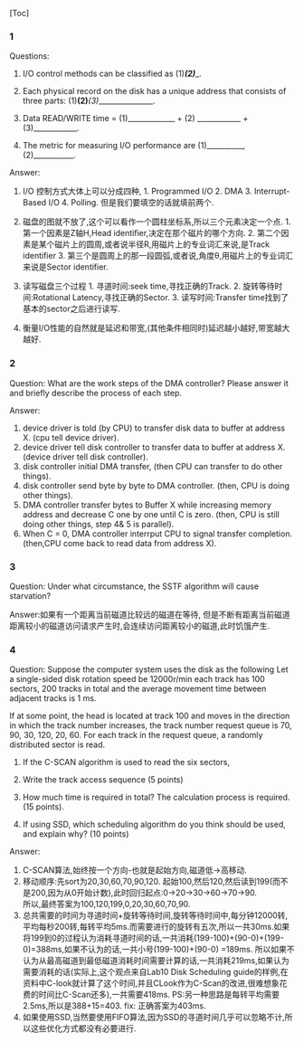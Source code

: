 <!--
 * @Github: https://github.com/Certseeds/CS302_OS
 * @Organization: SUSTech
 * @Author: nanoseeds
 * @Date: 2020-05-19 17:14:20
 * @LastEditors: nanoseeds
 * @LastEditTime: 2020-07-04 17:41:00
 * @License: CC-BY-NC-SA_V4_0 or any later version 
 -->
[Toc]
### 1
Questions:

   1. I/O control methods can be classified as (1)_________(2)__________.

   2. Each physical record on the disk has a unique address that consists of three parts: (1)______________(2)_______________(3)________________.

   3. Data READ/WRITE time = (1)_____________ + (2) ____________ +(3)____________.

   4. The metric for measuring I/O performance are (1)__________,(2)___________.

Answer:
  1. I/O 控制方式大体上可以分成四种, 
    1. Programmed I/O
    2. DMA 
    3. Interrupt-Based I/O
    4. Polling.
    但是我们要填空的话就填前两个.
   
  2. 磁盘的图就不放了,这个可以看作一个圆柱坐标系,所以三个元素决定一个点. 
    1. 第一个因素是Z轴H,Head identifier,决定在那个磁片的哪个方向.
    2. 第二个因素是某个磁片上的圆周,或者说半径R,用磁片上的专业词汇来说,是Track identifier
    3. 第三个是圆周上的那一段圆弧,或者说,角度θ,用磁片上的专业词汇来说是Sector identifier.
   
  3. 读写磁盘三个过程
    1. 寻道时间:seek time,寻找正确的Track.
    2. 旋转等待时间:Rotational Latency,寻找正确的Sector.
    3. 读写时间:Transfer time找到了基本的sector之后进行读写.
    
  4. 衡量I/O性能的自然就是延迟和带宽,(其他条件相同时)延迟越小越好,带宽越大越好.
   
### 2
Question:
What are the work steps of the DMA controller? 
Please answer it and briefly describe the process of each step.

Answer:
1. device driver is told (by CPU) to transfer disk data to buffer at address X.
(cpu tell device driver).
2. device  driver tell disk controller to transfer data to buffer at address X.
(device driver tell disk controller).
3. disk controller initial DMA transfer,
(then CPU can transfer to do other things).
4. disk controller send byte by byte to DMA controller.
(then, CPU is doing other things).
5. DMA controller transfer bytes to Buffer X while increasing memory address and decrease C one by one until C is zero.
(then, CPU is still doing other things, step 4& 5 is parallel).
6. When C = 0, DMA controller interrput CPU to signal transfer completion.
(then,CPU come back to read data from address X).

### 3
Question:
Under what circumstance, the SSTF algorithm will cause starvation?

Answer:如果有一个距离当前磁道比较远的磁道在等待,
但是不断有距离当前磁道距离较小的磁道访问请求产生时,会连续访问距离较小的磁道,此时饥饿产生.

### 4
Question:
Suppose the computer system uses the disk as the following
Let a single-sided disk rotation speed be 12000r/min
each track has 100 sectors, 200 tracks in total
and the average movement time between adjacent tracks is 1 ms.

If at some point, the head is located at track 100 and moves in the direction in which the track number increases, the track number request queue is 70, 90, 30, 120, 20, 60. For each track in the request queue, a randomly distributed sector is read.

1. If the C-SCAN algorithm is used to read the six sectors,
  1. Write the track access sequence (5 points)
  2. How much time is required in total? The calculation process is required. (15 points).

2.  If using SSD, which scheduling algorithm do you think should be used, and explain why? (10 points)

Answer:
1. C-SCAN算法,始终按一个方向-也就是起始方向,磁道低->高移动.
  1. 移动顺序:先sort为20,30,60,70,90,120.
  起始100,然后120,然后读到199(而不是200,因为从0开始计数),此时回归起点:0->20->30->60->70->90.  
  所以,最终答案为100,120,199,0,20,30,60,70,90.  
  2. 总共需要的时间为寻道时间+旋转等待时间,旋转等待时间中,每分钟12000转,平均每秒200转,每转平均5ms.而需要进行的旋转有五次,所以一共30ms.如果将199到0的过程认为消耗寻道时间的话,一共消耗(199-100)+(90-0)+(199-0)=388ms,如果不认为的话,一共小号(199-100)+(90-0) =189ms.
  所以如果不认为从最高磁道到最低磁道消耗时间需要计算的话,一共消耗219ms,如果认为需要消耗的话(实际上,这个观点来自Lab10 Disk Scheduling guide的样例,在资料中C-look就计算了这个时间,并且CLook作为C-Scan的改进,很难想象花费的时间比C-Scan还多),一共需要418ms.
  PS:另一种思路是每转平均需要2.5ms,所以是388+15=403.
  fix: 正确答案为403ms.
2. 如果使用SSD,当然要使用FIFO算法,因为SSD的寻道时间几乎可以忽略不计,所以这些优化方式都没有必要进行.